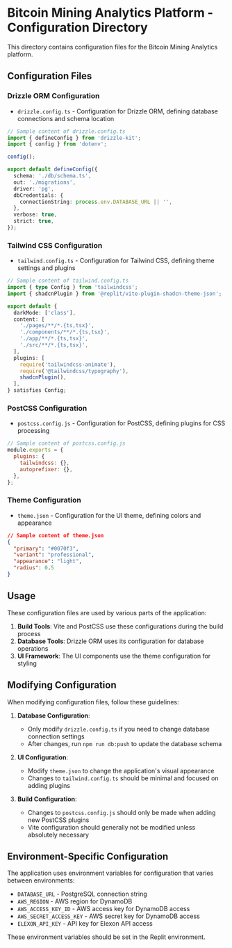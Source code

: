 # Bitcoin Mining Analytics Platform - Configuration Directory

This directory contains configuration files for the Bitcoin Mining Analytics platform.

## Configuration Files

### Drizzle ORM Configuration

- `drizzle.config.ts` - Configuration for Drizzle ORM, defining database connections and schema location

```typescript
// Sample content of drizzle.config.ts
import { defineConfig } from 'drizzle-kit';
import { config } from 'dotenv';

config();

export default defineConfig({
  schema: './db/schema.ts',
  out: './migrations',
  driver: 'pg',
  dbCredentials: {
    connectionString: process.env.DATABASE_URL || '',
  },
  verbose: true,
  strict: true,
});
```

### Tailwind CSS Configuration

- `tailwind.config.ts` - Configuration for Tailwind CSS, defining theme settings and plugins

```typescript
// Sample content of tailwind.config.ts
import { type Config } from 'tailwindcss';
import { shadcnPlugin } from '@replit/vite-plugin-shadcn-theme-json';

export default {
  darkMode: ['class'],
  content: [
    './pages/**/*.{ts,tsx}',
    './components/**/*.{ts,tsx}',
    './app/**/*.{ts,tsx}',
    './src/**/*.{ts,tsx}',
  ],
  plugins: [
    require('tailwindcss-animate'),
    require('@tailwindcss/typography'),
    shadcnPlugin(),
  ],
} satisfies Config;
```

### PostCSS Configuration

- `postcss.config.js` - Configuration for PostCSS, defining plugins for CSS processing

```javascript
// Sample content of postcss.config.js
module.exports = {
  plugins: {
    tailwindcss: {},
    autoprefixer: {},
  },
};
```

### Theme Configuration

- `theme.json` - Configuration for the UI theme, defining colors and appearance

```json
// Sample content of theme.json
{
  "primary": "#0070f3",
  "variant": "professional",
  "appearance": "light",
  "radius": 0.5
}
```

## Usage

These configuration files are used by various parts of the application:

1. **Build Tools**: Vite and PostCSS use these configurations during the build process
2. **Database Tools**: Drizzle ORM uses its configuration for database operations
3. **UI Framework**: The UI components use the theme configuration for styling

## Modifying Configuration

When modifying configuration files, follow these guidelines:

1. **Database Configuration**:
   - Only modify `drizzle.config.ts` if you need to change database connection settings
   - After changes, run `npm run db:push` to update the database schema

2. **UI Configuration**:
   - Modify `theme.json` to change the application's visual appearance
   - Changes to `tailwind.config.ts` should be minimal and focused on adding plugins

3. **Build Configuration**:
   - Changes to `postcss.config.js` should only be made when adding new PostCSS plugins
   - Vite configuration should generally not be modified unless absolutely necessary

## Environment-Specific Configuration

The application uses environment variables for configuration that varies between environments:

- `DATABASE_URL` - PostgreSQL connection string
- `AWS_REGION` - AWS region for DynamoDB
- `AWS_ACCESS_KEY_ID` - AWS access key for DynamoDB access
- `AWS_SECRET_ACCESS_KEY` - AWS secret key for DynamoDB access
- `ELEXON_API_KEY` - API key for Elexon API access

These environment variables should be set in the Replit environment.